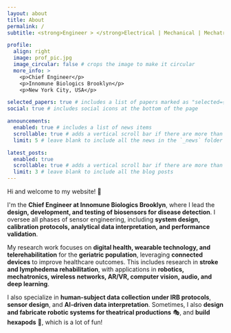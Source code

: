 ```yaml
---
layout: about
title: About
permalink: /
subtitle: <strong>Engineer > </strong>Electrical | Mechanical | Mechatronics & Robotics<br><strong>Dessert Connoisseur</strong>🍦(Self proclaimed)

profile:
  align: right
  image: prof_pic.jpg
  image_circular: false # crops the image to make it circular
  more_info: >
    <p>Chief Engineer</p>
    <p>Innomune Biologics Brooklyn</p>
    <p>New York City, USA</p>

selected_papers: true # includes a list of papers marked as "selected={true}"
social: true # includes social icons at the bottom of the page

announcements:
  enabled: true # includes a list of news items
  scrollable: true # adds a vertical scroll bar if there are more than 3 news items
  limit: 5 # leave blank to include all the news in the `_news` folder

latest_posts:
  enabled: true
  scrollable: true # adds a vertical scroll bar if there are more than 3 new posts items
  limit: 3 # leave blank to include all the blog posts
---
```


Hi and welcome to my website! :wave:

I'm the **Chief Engineer at Innomune Biologics Brooklyn**, where I lead the **design, development, and testing of biosensors for disease detection**. I oversee all phases of sensor engineering, including **system design, calibration protocols, analytical data interpretation, and performance validation**.

My research work focuses on **digital health, wearable technology, and telerehabilitation** for the **geriatric population**, leveraging **connected devices** to improve healthcare outcomes. This includes research in **stroke and lymphedema rehabilitation**, with applications in **robotics, mechatronics, wireless networks, AR/VR, computer vision, audio, and deep learning**.

I also specialize in **human-subject data collection under IRB protocols**, **sensor design**, and **AI-driven data interpretation**.
Sometimes, I also **design and fabricate robotic systems for theatrical productions** :performing_arts:, and **build hexapods** :octopus:, which is a lot of fun!
